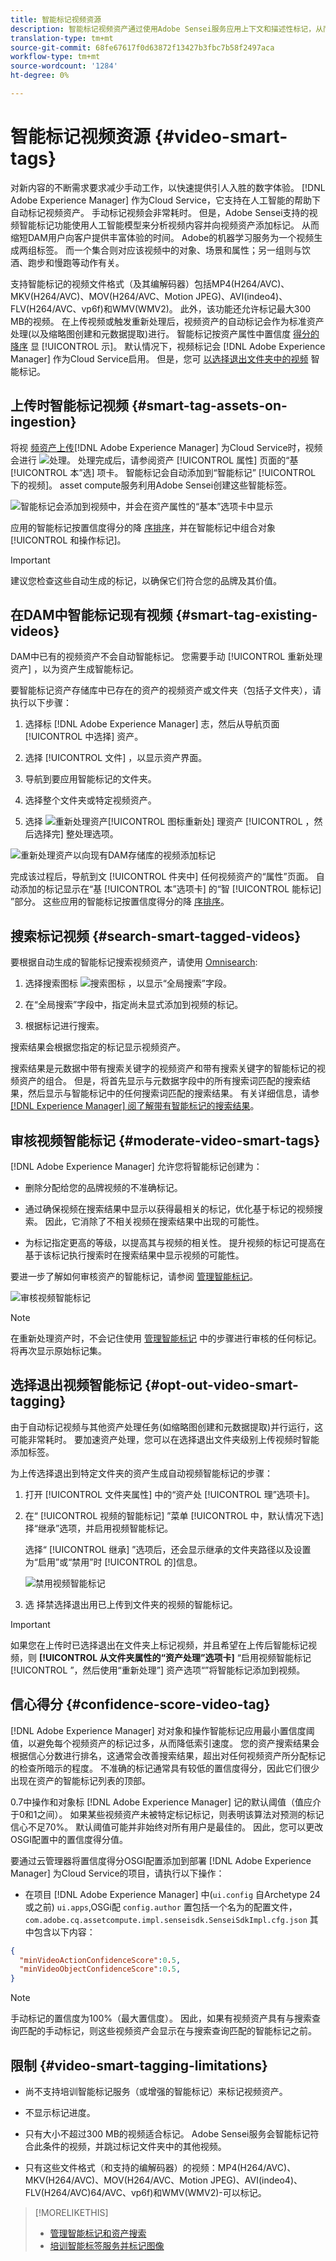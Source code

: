 ```yaml
---
title: 智能标记视频资源
description: 智能标记视频资产通过使用Adobe Sensei服务应用上下文和描述性标记，从而自动化资产标记。
translation-type: tm+mt
source-git-commit: 68fe67617f0d63872f13427b3fbc7b58f2497aca
workflow-type: tm+mt
source-wordcount: '1284'
ht-degree: 0%

---
```



# 智能标记视频资源 {#video-smart-tags}

对新内容的不断需求要求减少手动工作，以快速提供引人入胜的数字体验。 [!DNL Adobe Experience Manager] 作为Cloud Service，它支持在人工智能的帮助下自动标记视频资产。 手动标记视频会非常耗时。 但是，Adobe Sensei支持的视频智能标记功能使用人工智能模型来分析视频内容并向视频资产添加标记。 从而缩短DAM用户向客户提供丰富体验的时间。 Adobe的机器学习服务为一个视频生成两组标签。 而一个集合则对应该视频中的对象、场景和属性；另一组则与饮酒、跑步和慢跑等动作有关。

支持智能标记的视频文件格式（及其编解码器）包括MP4(H264/AVC)、MKV(H264/AVC)、MOV(H264/AVC、Motion JPEG)、AVI(indeo4)、FLV(H264/AVC、vp6f)和WMV(WMV2)。 此外，该功能还允许标记最大300 MB的视频。 在上传视频或触发重新处理后，视频资产的自动标记会作为标准资产处理(以及缩略图创建和元数据提取)进行。 智能标记按资产属性中置信度 [得分的降序](#confidence-score-video-tag) 显 [!UICONTROL 示]。 默认情况下，视频标记会 [!DNL Adobe Experience Manager] 作为Cloud Service启用。 但是，您可 [以选择退出文件夹中的视频](#opt-out-video-smart-tagging) 智能标记。

## 上传时智能标记视频 {#smart-tag-assets-on-ingestion}

将视 [频资产上传](add-assets.md#upload-assets)[!DNL Adobe Experience Manager] 为Cloud Service时，视频会进行 ![处理](assets/do-not-localize/assetprocessing.png)。 处理完成后，请参阅资产 [!UICONTROL 属性] 页面的“基 [!UICONTROL 本”选] 项卡。 智能标记会自动添加到“智能标记” [!UICONTROL 下的视频]。 asset compute服务利用Adobe Sensei创建这些智能标签。

![智能标记会添加到视频中，并会在资产属性的“基本”选项卡中显示](assets/smart-tags-added-to-videos.png)

应用的智能标记按置信度得分的降 [序排序](#confidence-score-video-tag)，并在智能标记中组合对象 [!UICONTROL 和操作标记]。

>[!IMPORTANT]
>
>建议您检查这些自动生成的标记，以确保它们符合您的品牌及其价值。

## 在DAM中智能标记现有视频 {#smart-tag-existing-videos}

DAM中已有的视频资产不会自动智能标记。 您需要手动 [!UICONTROL 重新处理资产] ，以为资产生成智能标记。

要智能标记资产存储库中已存在的资产的视频资产或文件夹（包括子文件夹），请执行以下步骤：

1. 选择标 [!DNL Adobe Experience Manager] 志，然后从导航页面 [!UICONTROL 中选择] 资产。

1. 选择 [!UICONTROL 文件] ，以显示资产界面。

1. 导航到要应用智能标记的文件夹。

1. 选择整个文件夹或特定视频资产。

1. 选择 ![重新处理资产](assets/do-not-localize/reprocess-assets-icon.png)[!UICONTROL 图标重新处] 理资产 [!UICONTROL ，然后选择完] 整处理选项。

![重新处理资产以向现有DAM存储库的视频添加标记](assets/reprocess.gif)

完成该过程后，导航到文 [!UICONTROL 件夹中] 任何视频资产的“属性”页面。 自动添加的标记显示在“基 [!UICONTROL 本”选项卡] 的“智 [!UICONTROL 能标记] ”部分。 这些应用的智能标记按置信度得分的降 [序排序](#confidence-score-video-tag)。

## 搜索标记视频 {#search-smart-tagged-videos}

要根据自动生成的智能标记搜索视频资产，请使用 [Omnisearch](search-assets.md#search-assets-in-aem):

1. 选择搜索图标 ![搜索图标](assets/do-not-localize/search_icon.png) ，以显示“全局搜索”字段。

1. 在“全局搜索”字段中，指定尚未显式添加到视频的标记。

1. 根据标记进行搜索。

搜索结果会根据您指定的标记显示视频资产。

搜索结果是元数据中带有搜索关键字的视频资产和带有搜索关键字的智能标记的视频资产的组合。 但是，将首先显示与元数据字段中的所有搜索词匹配的搜索结果，然后显示与智能标记中的任何搜索词匹配的搜索结果。 有关详细信息，请参 [ [!DNL Experience Manager] 阅了解带有智能标记的搜索结果](smart-tags.md#understandsearch)。

## 审核视频智能标记 {#moderate-video-smart-tags}

[!DNL Adobe Experience Manager] 允许您将智能标记创建为：

* 删除分配给您的品牌视频的不准确标记。

* 通过确保视频在搜索结果中显示以获得最相关的标记，优化基于标记的视频搜索。 因此，它消除了不相关视频在搜索结果中出现的可能性。

* 为标记指定更高的等级，以提高其与视频的相关性。 提升视频的标记可提高在基于该标记执行搜索时在搜索结果中显示视频的可能性。

要进一步了解如何审核资产的智能标记，请参阅 [管理智能标记](smart-tags.md#manage-smart-tags-and-searches)。

![审核视频智能标记](assets/manage-video-smart-tags.png)

>[!NOTE]
>
>在重新处理资产时，不会记住使用 [管理智能标记](smart-tags.md#manage-smart-tags-and-searches) 中的步骤进行审核的任何标记。 将再次显示原始标记集。

## 选择退出视频智能标记 {#opt-out-video-smart-tagging}

由于自动标记视频与其他资产处理任务(如缩略图创建和元数据提取)并行运行，这可能非常耗时。 要加速资产处理，您可以在选择退出文件夹级别上传视频时智能添加标签。

为上传选择退出到特定文件夹的资产生成自动视频智能标记的步骤：

1. 打开 [!UICONTROL 文件夹属性] 中的“资产处 [!UICONTROL 理”选项卡]。

1. 在“ [!UICONTROL 视频的智能标记] ”菜单 [!UICONTROL 中，默认情况下选] 择“继承”选项，并启用视频智能标记。

   选择“ [!UICONTROL 继承] ”选项后，还会显示继承的文件夹路径以及设置为“启用”或“禁用”时 [!UICONTROL 的]信息。

   ![禁用视频智能标记](assets/disable-video-tagging.png)

1. 选  择禁选择退出用已上传到文件夹的视频的智能标记。

>[!IMPORTANT]
>
>如果您在上传时已选择退出在文件夹上标记视频，并且希望在上传后智能标记视频，则 **[!UICONTROL 从文件夹属性的“资产处理”选项卡]** “启用视频智能标记 [!UICONTROL ”，然后使用“重新处理”][](#smart-tag-existing-videos) 资产选项“”将智能标记添加到视频。

## 信心得分 {#confidence-score-video-tag}

[!DNL Adobe Experience Manager] 对对象和操作智能标记应用最小置信度阈值，以避免每个视频资产的标记过多，从而降低索引速度。 您的资产搜索结果会根据信心分数进行排名，这通常会改善搜索结果，超出对任何视频资产所分配标记的检查所暗示的程度。 不准确的标记通常具有较低的置信度得分，因此它们很少出现在资产的智能标记列表的顶部。

0.7中操作和对象标 [!DNL Adobe Experience Manager] 记的默认阈值（值应介于0和1之间）。 如果某些视频资产未被特定标记标记，则表明该算法对预测的标记信心不足70%。 默认阈值可能并非始终对所有用户是最佳的。 因此，您可以更改OSGI配置中的置信度得分值。

要通过云管理器将置信度得分OSGI配置添加到部署 [!DNL Adobe Experience Manager] 为Cloud Service的项目，请执行以下操作：

* 在项目 [!DNL Adobe Experience Manager] 中(`ui.config` 自Archetype 24或之前) `ui.apps`,OSGi配 `config.author` 置包括一个名为的配置文件， `com.adobe.cq.assetcompute.impl.senseisdk.SenseiSdkImpl.cfg.json` 其中包含以下内容：

```json
{
  "minVideoActionConfidenceScore":0.5,
  "minVideoObjectConfidenceScore":0.5,
}
```

>[!NOTE]
>
>手动标记的置信度为100%（最大置信度）。 因此，如果有视频资产具有与搜索查询匹配的手动标记，则这些视频资产会显示在与搜索查询匹配的智能标记之前。

## 限制 {#video-smart-tagging-limitations}

* 尚不支持培训智能标记服务（或增强的智能标记）来标记视频资产。

* 不显示标记进度。

* 只有大小不超过300 MB的视频适合标记。 Adobe Sensei服务会智能标记符合此条件的视频，并跳过标记文件夹中的其他视频。

* 只有这些文件格式（和支持的编解码器）的视频：MP4(H264/AVC)、MKV(H264/AVC)、MOV(H264/AVC、Motion JPEG)、AVI(indeo4)、FLV(H264/AVC)64/AVC、vp6f)和WMV(WMV2)-可以标记。

>[!MORELIKETHIS]
>
>* [管理智能标记和资产搜索](smart-tags.md#manage-smart-tags-and-searches)
>* [培训智能标签服务并标记图像](smart-tags.md)

